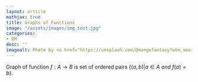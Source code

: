 ```yaml
---
layout: article
mathjax: true
title: Graphs of Functions
image: "/assets/images/img_test.jpg"
categories:
- DM
desc: '' 
imagealt: Photo by <a href="https://unsplash.com/@mangofantasy?utm_source=unsplash&utm_medium=referral&utm_content=creditCopyText">Tim Johnson</a> on <a href="https://unsplash.com/s/photos/logic?utm_source=unsplash&utm_medium=referral&utm_content=creditCopyText">Unsplash</a>
---
```


Graph of function $f: A \to B$ is set of ordered pairs $\{ (a, b) | a \in A\ and\ f(a)=b \}$.
